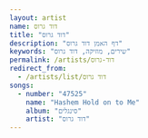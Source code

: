 ```yaml
---
layout: artist
name: דוד גרוס
title: "דוד גרוס"
description: "דף האמן דוד גרוס"
keywords: "שירים, מוזיקה, דוד גרוס"
permalink: /artists/דוד-גרוס
redirect_from:
  - /artists/list/דוד גרוס
songs:
  - number: "47525"
    name: "Hashem Hold on to Me"
    album: "סינגלים"
    artist: "דוד גרוס"
---
```

